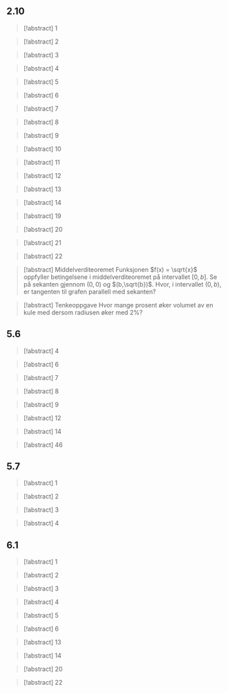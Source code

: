 ## 2.10

> [!abstract] 1

> [!abstract] 2

> [!abstract] 3


> [!abstract] 4


> [!abstract] 5


> [!abstract] 6


> [!abstract] 7


> [!abstract] 8


> [!abstract] 9


> [!abstract] 10


> [!abstract] 11


> [!abstract] 12


> [!abstract] 13


> [!abstract] 14


> [!abstract] 19


> [!abstract] 20


> [!abstract] 21


> [!abstract] 22


> [!abstract] Middelverditeoremet
> Funksjonen $f(x) = \sqrt{x}$ oppfyller betingelsene i middelverditeoremet på intervallet $[0,b]$. Se på sekanten gjennom $(0,0)$ og $(b,\sqrt{b})$. Hvor, i intervallet $(0,b)$, er tangenten til grafen parallell med sekanten?


> [!abstract] Tenkeoppgave
> Hvor mange prosent øker volumet av en kule med dersom radiusen øker med $2\%$?


## 5.6

> [!abstract] 4

> [!abstract] 6

> [!abstract] 7

> [!abstract] 8

> [!abstract] 9

> [!abstract] 12

> [!abstract] 14

> [!abstract] 46

## 5.7

> [!abstract] 1


> [!abstract] 2


> [!abstract] 3


> [!abstract] 4

## 6.1

> [!abstract] 1

> [!abstract] 2


> [!abstract] 3


> [!abstract] 4


> [!abstract] 5


> [!abstract] 6


> [!abstract] 13

> [!abstract] 14

> [!abstract] 20


> [!abstract] 22

